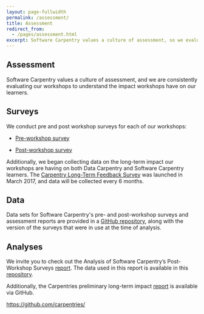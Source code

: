 ```yaml
---
layout: page-fullwidth
permalink: /assessment/
title: Assessment
redirect_from:
  - /pages/assessment.html
excerpt: Software Carpentry values a culture of assessment, so we evaluate our workshops for impact
---
```


## Assessment  

Software Carpentry values a culture of assessment, and we are consistently evaluating our workshops to understand the impact workshops have on our learners.

## Surveys  
We conduct pre and post workshop surveys for each of our workshops:

- [Pre-workshop survey](https://www.surveymonkey.com/r/Preview/?sm=V6gQbbOKn3NoPKfYKHjAKu_2BBCdtXXsTS2pf1BIdARccEtJQqlu1KFB2j2TcF0MCn)

- [Post-workshop survey](https://www.surveymonkey.com/r/Preview/?sm=uN5QPa4MbF1_2BB1plbLWnL1ZUc7Nttqici0Nc0e3G4RahMwwGW5NUp4U5PKQDYmky)

Additionally, we began collecting data on the long-term impact our workshops are having on both Data Carpentry and Software Carpentry learners. The [Carpentry Long-Term Feedback Survey](https://www.surveymonkey.com/r/Preview/?sm=LksuekfCD3hzLW6lPkx9qhkRF5nDt8uGWpN7lq2Mx0Dqw1Zriv3qYFpu3XtR46ei) was launched in March 2017, and data will be collected every 6 months.

## Data  
Data sets for Software Carpentry's pre- and post-workshop surveys and assessment reports are provided in a [GitHub repository](https://github.com/carpentries/assessment-projects/software-carpentry-projects), along with the version of the surveys that were in use at the time of analysis.

## Analyses
We invite you to check out the Analysis of Software Carpentry’s Post-Workshop Surveys [report](https://carpentries.github.io/assessment-projects/software-carpentry-projects/analysis-postworkshop.html). The data used in this report is available in this [repository](https://github.com/carpentries/assessment-projects/tree/master/software-carpentry-projects).

Additionally, the Carpentries preliminary long-term impact [report](https://github.com/carpentries/assessment-projects/tree/master/joint-carpentry-projects) is available via GitHub.


https://github.com/carpentries/
